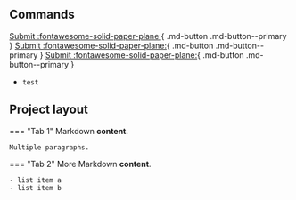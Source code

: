 ## Commands
[Submit :fontawesome-solid-paper-plane:](#){ .md-button .md-button--primary } [Submit :fontawesome-solid-paper-plane:](#){ .md-button .md-button--primary } [Submit :fontawesome-solid-paper-plane:](#){ .md-button .md-button--primary } 
* `test`

## Project layout

=== "Tab 1"
    Markdown **content**.

    Multiple paragraphs.

=== "Tab 2"
    More Markdown **content**.

    - list item a
    - list item b
